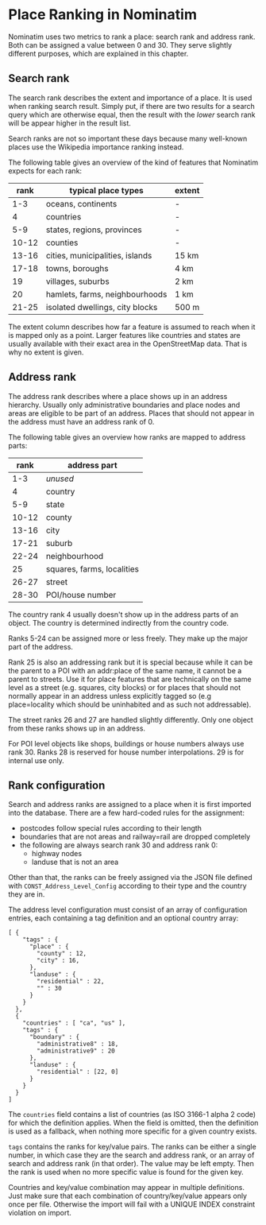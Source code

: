 # Place Ranking in Nominatim

Nominatim uses two metrics to rank a place: search rank and address rank.
Both can be assigned a value between 0 and 30. They serve slightly
different purposes, which are explained in this chapter.

## Search rank

The search rank describes the extent and importance of a place. It is used
when ranking search result. Simply put, if there are two results for a
search query which are otherwise equal, then the result with the _lower_
search rank will be appear higher in the result list.

Search ranks are not so important these days because many well-known
places use the Wikipedia importance ranking instead.

The following table gives an overview of the kind of features that Nominatim
expects for each rank:

rank   | typical place types             | extent
-------|---------------------------------|-------
1-3    | oceans, continents              | -
4      | countries                       | -
5-9    | states, regions, provinces      | -
10-12  | counties                        | -
13-16  | cities, municipalities, islands | 15 km
17-18  | towns, boroughs                 | 4 km
19     | villages, suburbs               | 2 km
20     | hamlets, farms, neighbourhoods  |  1 km
21-25  | isolated dwellings, city blocks | 500 m

The extent column describes how far a feature is assumed to reach when it
is mapped only as a point. Larger features like countries and states are usually
available with their exact area in the OpenStreetMap data. That is why no extent
is given.

## Address rank

The address rank describes where a place shows up in an address hierarchy.
Usually only administrative boundaries and place nodes and areas are
eligible to be part of an address. Places that should not appear in the
address must have an address rank of 0.

The following table gives an overview how ranks are mapped to address parts:

 rank        | address part
-------------|-------------
 1-3         | _unused_
 4           | country
 5-9         | state
 10-12       | county
 13-16       | city
 17-21       | suburb
 22-24       | neighbourhood
 25          | squares, farms, localities
 26-27       | street
 28-30       | POI/house number

The country rank 4 usually doesn't show up in the address parts of an object.
The country is determined indirectly from the country code.

Ranks 5-24 can be assigned more or less freely. They make up the major part
of the address.

Rank 25 is also an addressing rank but it is special because while it can be
the parent to a POI with an addr:place of the same name, it cannot be a parent
to streets. Use it for place features that are technically on the same level
as a street (e.g. squares, city blocks) or for places that should not normally
appear in an address unless explicitly tagged so (e.g place=locality which
should be uninhabited and as such not addressable).

The street ranks 26 and 27 are handled slightly differently. Only one object
from these ranks shows up in an address.

For POI level objects like shops, buildings or house numbers always use rank 30.
Ranks 28 is reserved for house number interpolations. 29 is for internal use
only.

## Rank configuration

Search and address ranks are assigned to a place when it is first imported
into the database. There are a few hard-coded rules for the assignment:

 * postcodes follow special rules according to their length
 * boundaries that are not areas and railway=rail are dropped completely
 * the following are always search rank 30 and address rank 0:
    * highway nodes
    * landuse that is not an area

Other than that, the ranks can be freely assigned via the JSON file
defined with `CONST_Address_Level_Config` according to their type and
the country they are in.

The address level configuration must consist of an array of configuration
entries, each containing a tag definition and an optional country array:

```
[ {
    "tags" : {
      "place" : {
        "county" : 12,
        "city" : 16,
      },
      "landuse" : {
        "residential" : 22,
        "" : 30
      }
    }
  },
  {
    "countries" : [ "ca", "us" ],
    "tags" : {
      "boundary" : {
        "administrative8" : 18,
        "administrative9" : 20
      },
      "landuse" : {
        "residential" : [22, 0]
      }
    }
  }
]
```

The `countries` field contains a list of countries (as ISO 3166-1 alpha 2 code)
for which the definition applies. When the field is omitted, then the
definition is used as a fallback, when nothing more specific for a given
country exists.

`tags` contains the ranks for key/value pairs. The ranks can be either a
single number, in which case they are the search and address rank, or an array
of search and address rank (in that order). The value may be left empty.
Then the rank is used when no more specific value is found for the given
key.

Countries and key/value combination may appear in multiple definitions. Just
make sure that each combination of country/key/value appears only once per
file. Otherwise the import will fail with a UNIQUE INDEX constraint violation
on import.

